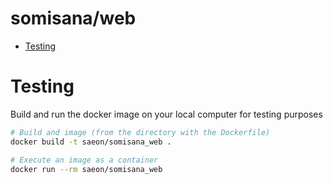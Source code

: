 # somisana/web

<!-- START doctoc generated TOC please keep comment here to allow auto update -->
<!-- DON'T EDIT THIS SECTION, INSTEAD RE-RUN doctoc TO UPDATE -->

- [Testing](#testing)

<!-- END doctoc generated TOC please keep comment here to allow auto update -->

# Testing

Build and run the docker image on your local computer for testing purposes

```sh
# Build and image (from the directory with the Dockerfile)
docker build -t saeon/somisana_web .

# Execute an image as a container
docker run --rm saeon/somisana_web
```
